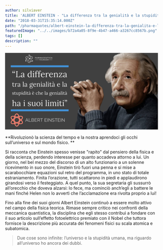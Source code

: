 ```yaml
---
author: silviaver
title: 'ALBERT EINSTEIN - "La differenza tra la genialità e la stupidità è che la genialità ha i suoi limiti"'
date: "2018-03-31T15:35:14.000Z"
path: "/pharmaquotes/albert-einstein-la-differenza-tra-la-genialita-e-la-stupidita-e-che-la-genialita-ha-i-suoi-limiti/"
featuredImage: "../../images/b72a4a05-8f9e-4b47-a466-a3267cc8567b.png"
tags: []
description: ""
---
```


![IMG_1386.JPG](../../images/b72a4a05-8f9e-4b47-a466-a3267cc8567b.png)

**Rivoluzionò la scienza del tempo e la nostra aprendoci gli occhi sull’universo e sul mondo fisico. **

Si racconta che Einstein spesso venisse "rapito" dal pensiero della fisica e della scienza, perdendo interesse per quanto accadeva attorno a lui. Un giorno, nel bel mezzo del discorso di un alto funzionario a un solenne ricevimento in suo onore, Einstein tirò fuori una penna e si mise a scarabocchiare equazioni sul retro del programma, in uno stato di totale estraniamento. Finita l’orazione, tutti scattarono in piedi e applaudirono girandosi verso il festeggiato. A quel punto, la sua segretaria gli sussurrò all’orecchio che doveva alzarsi: lo fece, ma cominciò anch’egli a battere le mani finché Helen non lo avvertì che l’acclamazione era rivolta proprio a lui!

Fino alla fine dei suoi giorni Albert Einstein continuò a essere molto attivo nel campo della fisica teorica. Rimase sempre critico nei confronti della meccanica quantistica, la disciplina che egli stesso contribuì a fondare con il suo articolo sull’effetto fotoelettrico premiato con il Nobel che tuttora fornisce la descrizione più accurata dei fenomeni fisici su scala atomica e subatomica.

> Due cose sono infinite: l’universo e la stupidità umana, ma riguardo all’universo ho ancora dei dubbi.
